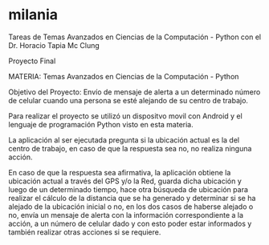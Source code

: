 milania
=======

Tareas de Temas Avanzados en Ciencias de la Computación - Python con el Dr. Horacio Tapia Mc Clung

Proyecto Final

MATERIA: Temas Avanzados en Ciencias de la Computación - Python

Objetivo del Proyecto: Envío de mensaje de alerta a un determinado número de celular cuando una persona se esté alejando de su centro de trabajo.

Para realizar el proyecto se utilizó un dispositvo movil con Android
y el lenguaje de programación Python visto en esta materia.

La aplicación al ser ejecutada pregunta si la ubicación actual es la del centro de trabajo, en caso de que la respuesta sea no, no realiza ninguna acción.

En caso de que la respuesta sea afirmativa, la aplicación obtiene la ubicación actual a través del GPS y/o la Red, guarda dicha ubicación y luego de un determinado tiempo, hace otra búsqueda de ubicación para realizar el cálculo de la distancia que se ha generado y determinar si se ha alejado de la ubicación inicial o no, en los dos casos de haberse alejado o no, envía un mensaje de alerta con la información correspondiente a la acción, a un número de celular dado y con esto poder estar informados y también realizar otras acciones si se requiere.
